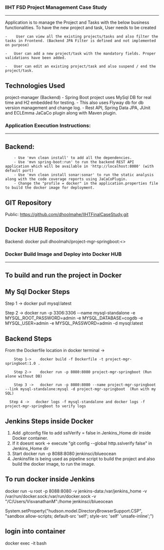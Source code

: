 ### IIHT FSD Project Management Case Study ###
--------------------------------------------

Application is to manage the Project and Tasks with the below business functionalities.
To have the new project and task, User needs to be created

	-	 User can view all the existing projects/tasks and also filter the tasks in Frontend. (Backend JPA Filter is defined and not implemented on purpose)

	-   User can add a new project/task with the mandatory fields. Proper validations have been added.

	-   User can edit an existing project/task and also suspend / end the project/task.


Technologies Used
------------------
project-manager (Backend) - Spring Boot project uses MySql DB for real time and H2 embedded for testing.
						  - This also uses Flyway db for db version management and change log.
						  - Rest API, Spring Data JPA, JUnit and ECLEmma JaCaCo plugin along with Maven plugin.
						  
### Application Execution Instructions: ###
-------------------------------------------

Backend:
--------
		- Use 'mvn clean install' to add all the dependencies.
		- Use 'mvn spring-boot:run' to run the backend REST API application which will be available in 'http://localhost:8080' (with default port)
		- Use 'mvn clean install sonar:sonar' to run the static analysis along with the code coverage reports using JaCaCoPlugin.
		- Change the "profile = docker" in the application.properties file to build the docker image for deployment.

GIT Repository
---------------
Public: https://github.com/dhoolmahe/IIHTFinalCaseStudy.git

Docker HUB Repository
----------------------
Backend:  docker pull dhoolmahi/project-mgr-springboot:<<tagname>>


### Docker Build Image and Deploy into Docker HUB ###
------------------------------------------------------
To build and run the project in Docker
----------------------------------------

My Sql Docker Steps
--------------------
  Step 1 -> docker pull mysql:latest
  
  Step 2 -> docker run -p 3306:3306 --name mysql-standalone -e MYSQL_ROOT_PASSWORD=admin -e MYSQL_DATABASE=cogdb -e MYSQL_USER=admin -e MYSQL_PASSWORD=admin -d mysql:latest


Backend Steps
---------------
From the Dockerfile location in docker terminal ->  

		Step 1->    docker build -f Dockerfile -t project-mgr-springboot:1.0 . 
		
		Step 2->    docker run -p 8080:8080 project-mgr-springboot (Run alone without DB) 
		
		Step 3 ->   docker run -p 8080:8080 --name project-mgr-springboot --link mysql-standalone:mysql -d project-mgr-springboot  (Run with my SQL)
		
      Step 4 ->   docker logs -f mysql-standalone and docker logs -f project-mgr-springboot to verify logs
		
		
Jenkins Steps inside Docker
---------------------------
1) Add .gitconfig file to add sslVerify = false in Jenkins_Home dir inside Docker container.
2) If it doesnt work -> execute "git config --global http.sslverify false" in Jenkins_Home dir
3) Start docker run -p 8088:8080 jenkinsci/blueocean
4) Jenkinsfile is being used as pipeline script to build the project and also build the docker image, to run the image.


To run docker inside Jenkins
----------------------------
docker run -u root -p 8088:8080 -v jenkins-data:/var/jenkins_home -v /var/run/docker.sock:/var/run/docker.sock -v "/C/Users/VisvanathanM":/home jenkinsci/blueocean

System.setProperty("hudson.model.DirectoryBrowserSupport.CSP", "sandbox allow-scripts; default-src 'self'; style-src 'self' 'unsafe-inline';")

login into container
--------------------
docker exec -it <mycontainer> bash



